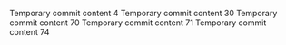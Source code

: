 Temporary commit content 4
Temporary commit content 30
Temporary commit content 70
Temporary commit content 71
Temporary commit content 74
